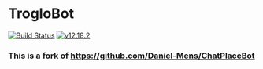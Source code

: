 # TrogloBot

[![Build Status](https://travis-ci.org/{TheDefault1}/{TrogloBot}.png?branch=master)](https://travis-ci.org/{TheDefault1}/{TrogloBot}) [![v12.18.2](https://img.shields.io/node/v/[NPM-MODULE-NAME].svg?style=flat)](http://nodejs.org/download/)
### This is a fork of https://github.com/Daniel-Mens/ChatPlaceBot
### 

